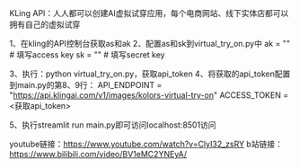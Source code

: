 KLing API：人人都可以创建AI虚拟试穿应用，每个电商网站、线下实体店都可以拥有自己的虚拟试穿

1、在kling的API控制台获取as和ak
2、配置as和sk到virtual_try_on.py中
ak = "" # 填写access key
sk = "" # 填写secret key

3、执行：python virtual_try_on.py，获取api_token
4、将获取的api_token配置到main.py的第8、9行：
API_ENDPOINT = "https://api.klingai.com/v1/images/kolors-virtual-try-on"
ACCESS_TOKEN = <获取api_token>

5、执行streamlit run  main.py即可访问localhost:8501访问

youtube链接：https://www.youtube.com/watch?v=ClyI32_zsRY
b站链接：https://www.bilibili.com/video/BV1eMC2YNEyA/
